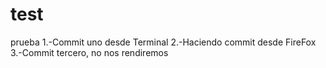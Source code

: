 # test
prueba
1.-Commit uno desde Terminal
2.-Haciendo commit desde FireFox
3.-Commit tercero, no nos rendiremos
